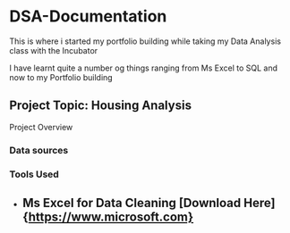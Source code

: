 # DSA-Documentation

This is where i started my portfolio building while taking my Data Analysis class with the Incubator

I have learnt quite a number og things ranging from Ms Excel to SQL and now to my Portfolio building

## Project Topic: Housing Analysis

Project Overview

### Data sources

### Tools Used
- Ms Excel for Data Cleaning [Download Here]{https://www.microsoft.com}
    -

